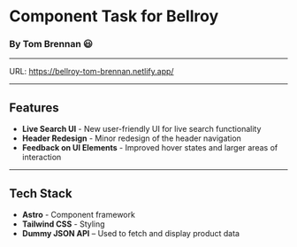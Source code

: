 # Component Task for Bellroy
### By Tom Brennan 😃
---

URL: https://bellroy-tom-brennan.netlify.app/

---
## Features
- **Live Search UI** - New user-friendly UI for live search functionality
- **Header Redesign** - Minor redesign of the header navigation
- **Feedback on UI Elements** - Improved hover states and larger areas of interaction

---
## Tech Stack
- **Astro** - Component framework
- **Tailwind CSS** - Styling
- **Dummy JSON API** – Used to fetch and display product data

